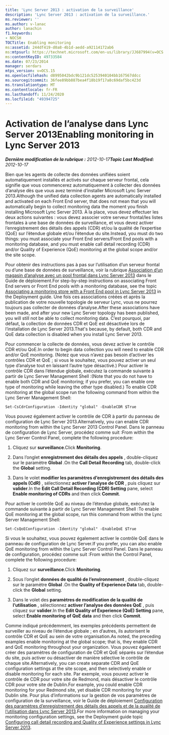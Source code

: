 ```yaml
---
title: 'Lync Server 2013 : activation de la surveillance'
description: 'Lync Server 2013 : activation de la surveillance.'
ms.reviewer: ''
ms.author: v-lanac
author: lanachin
f1.keywords:
- NOCSH
TOCTitle: Enabling monitoring
ms:assetid: 244df419-d0a8-4b1d-aedd-a92114172ab6
ms:mtpsurl: https://technet.microsoft.com/en-us/library/JJ687994(v=OCS.15)
ms:contentKeyID: 49733584
ms.date: 07/23/2014
manager: serdars
mtps_version: v=OCS.15
ms.openlocfilehash: d8995042bdc9b121dc5253940104bb167567ddcc
ms.sourcegitcommit: 36fee89bb887bea4f18b19f17a8c69daf5bc423d
ms.translationtype: MT
ms.contentlocale: fr-FR
ms.lasthandoff: 11/24/2020
ms.locfileid: "49394725"
---
```

# <a name="enabling-monitoring-in-lync-server-2013"></a><span data-ttu-id="f35f9-103">Activation de l’analyse dans Lync Server 2013</span><span class="sxs-lookup"><span data-stu-id="f35f9-103">Enabling monitoring in Lync Server 2013</span></span>

<div data-xmlns="http://www.w3.org/1999/xhtml">

<div class="topic" data-xmlns="http://www.w3.org/1999/xhtml" data-msxsl="urn:schemas-microsoft-com:xslt" data-cs="https://msdn.microsoft.com/">

<div data-asp="https://msdn2.microsoft.com/asp">



</div>

<div id="mainSection">

<div id="mainBody"><span data-ttu-id="f35f9-104">

<span> </span></span><span class="sxs-lookup"><span data-stu-id="f35f9-104">

<span> </span></span></span>

<span data-ttu-id="f35f9-105">_**Dernière modification de la rubrique :** 2012-10-17_</span><span class="sxs-lookup"><span data-stu-id="f35f9-105">_**Topic Last Modified:** 2012-10-17_</span></span>

<span data-ttu-id="f35f9-106">Bien que les agents de collecte des données unifiées soient automatiquement installés et activés sur chaque serveur frontal, cela signifie que vous commencerez automatiquement à collecter des données d’analyse dès que vous avez terminé d’installer Microsoft Lync Server 2013.</span><span class="sxs-lookup"><span data-stu-id="f35f9-106">Although the unified data collection agents are automatically installed and activated on each Front End server, that does not mean that you will automatically begin to collect monitoring data the moment you finish installing Microsoft Lync Server 2013.</span></span> <span data-ttu-id="f35f9-107">À la place, vous devez effectuer les deux actions suivantes : vous devez associer votre serveur frontal/les listes frontales à une base de données de surveillance, et vous devez activer l’enregistrement des détails des appels (CDR) et/ou la qualité de l’expertise (QoE) sur l’étendue globale et/ou l’étendue du site.</span><span class="sxs-lookup"><span data-stu-id="f35f9-107">Instead, you must do two things: you must associate your Front End servers/Front End pools with a monitoring database, and you must enable call detail recording (CDR) and/or Quality of Experience (QoE) monitoring at the global scope and/or the site scope.</span></span>

<span data-ttu-id="f35f9-108">Pour obtenir des instructions pas à pas sur l’utilisation d’un serveur frontal ou d’une base de données de surveillance, voir la rubrique [Association d’un magasin d’analyse avec un pool frontal dans Lync Server 2013](lync-server-2013-associating-a-monitoring-store-with-a-front-end-pool.md) dans le Guide de déploiement.</span><span class="sxs-lookup"><span data-stu-id="f35f9-108">For step-by-step instructions on associating Front End servers or Front End pools with a monitoring database, see the topic [Associating a monitoring store with a Front End pool in Lync Server 2013](lync-server-2013-associating-a-monitoring-store-with-a-front-end-pool.md) in the Deployment guide.</span></span> <span data-ttu-id="f35f9-109">Une fois ces associations créées et après la publication de votre nouvelle topologie de serveur Lync, vous ne pourrez toujours pas collecter de données d’analyse.</span><span class="sxs-lookup"><span data-stu-id="f35f9-109">After these associations have been made, and after your new Lync Server topology has been published, you will still not be able to collect monitoring data.</span></span> <span data-ttu-id="f35f9-110">C’est pourquoi, par défaut, la collection de données CDR et QoE est désactivée lors de l’installation de Lync Server 2013.</span><span class="sxs-lookup"><span data-stu-id="f35f9-110">That's because, by default, both CDR and QoE data collection is disabled when you install Lync Server 2013.</span></span>

<span data-ttu-id="f35f9-111">Pour commencer la collecte de données, vous devez activer le contrôle CDR et/ou QoE.</span><span class="sxs-lookup"><span data-stu-id="f35f9-111">In order to begin data collection you will need to enable CDR and/or QoE monitoring.</span></span> <span data-ttu-id="f35f9-112">(Notez que vous n’avez pas besoin d’activer les contrôles CDR et QoE ; si vous le souhaitez, vous pouvez activer un seul type d’analyse tout en laissant l’autre type désactivé.) Pour activer le contrôle CDR dans l’étendue globale, exécutez la commande suivante à partir de Lync Server Management Shell :</span><span class="sxs-lookup"><span data-stu-id="f35f9-112">(Note that you do not have to enable both CDR and QoE monitoring; if you prefer, you can enable one type of monitoring while leaving the other type disabled.) To enable CDR monitoring at the global scope run the following command from within the Lync Server Management Shell:</span></span>

    Set-CsCdrConfiguration -Identity "global" -EnableCDR $True

<span data-ttu-id="f35f9-113">Vous pouvez également activer le contrôle de CDR à partir du panneau de configuration de Lync Server 2013.</span><span class="sxs-lookup"><span data-stu-id="f35f9-113">Alternatively, you can enable CDR monitoring from within the Lync Server 2013 Control Panel.</span></span> <span data-ttu-id="f35f9-114">Dans le panneau de configuration de Lync Server, procédez comme suit :</span><span class="sxs-lookup"><span data-stu-id="f35f9-114">From within the Lync Server Control Panel, complete the following procedure:</span></span>

1.  <span data-ttu-id="f35f9-115">Cliquez sur **surveillance**.</span><span class="sxs-lookup"><span data-stu-id="f35f9-115">Click **Monitoring**.</span></span>

2.  <span data-ttu-id="f35f9-116">Dans l’onglet **enregistrement des détails des appels** , double-cliquez sur le paramètre **Global** .</span><span class="sxs-lookup"><span data-stu-id="f35f9-116">On the **Call Detail Recording** tab, double-click the **Global** setting.</span></span>

3.  <span data-ttu-id="f35f9-117">Dans le volet **modifier les paramètres d’enregistrement des détails des appels (CdR)** , sélectionnez **activer l’analyse de CDR** , puis cliquez sur **valider**.</span><span class="sxs-lookup"><span data-stu-id="f35f9-117">In the **Edit Call Detail Recording (CDR) Setting** pane, select **Enable monitoring of CDRs** and then click **Commit**.</span></span>

<span data-ttu-id="f35f9-118">Pour activer le contrôle QoE au niveau de l’étendue globale, exécutez la commande suivante à partir de Lync Server Management Shell :</span><span class="sxs-lookup"><span data-stu-id="f35f9-118">To enable QoE monitoring at the global scope, run this command from within the Lync Server Management Shell:</span></span>

    Set-CsQoEConfiguration -Identity "global" -EnableQoE $True

<span data-ttu-id="f35f9-119">Si vous le souhaitez, vous pouvez également activer le contrôle QoE dans le panneau de configuration de Lync Server.</span><span class="sxs-lookup"><span data-stu-id="f35f9-119">If you prefer, you can also enable QoE monitoring from within the Lync Server Control Panel.</span></span> <span data-ttu-id="f35f9-120">Dans le panneau de configuration, procédez comme suit :</span><span class="sxs-lookup"><span data-stu-id="f35f9-120">From within the Control Panel, complete the following procedure:</span></span>

1.  <span data-ttu-id="f35f9-121">Cliquez sur **surveillance**.</span><span class="sxs-lookup"><span data-stu-id="f35f9-121">Click **Monitoring**.</span></span>

2.  <span data-ttu-id="f35f9-122">Sous l’onglet **données de qualité de l’environnement** , double-cliquez sur le paramètre **Global** .</span><span class="sxs-lookup"><span data-stu-id="f35f9-122">On the **Quality of Experience Data** tab, double-click the **Global** setting.</span></span>

3.  <span data-ttu-id="f35f9-123">Dans le volet des **paramètres de modification de la qualité de l’utilisation** , sélectionnez **activer l’analyse des données QoE** , puis cliquez sur **valider**.</span><span class="sxs-lookup"><span data-stu-id="f35f9-123">In the **Edit Quality of Experience (QoE) Setting** pane, select **Enable monitoring of QoE data** and then click **Commit**.</span></span>

<span data-ttu-id="f35f9-124">Comme indiqué précédemment, les exemples précédents permettent de surveiller au niveau de l’étendue globale ; en d’autres, ils autorisent le contrôle CDR et QoE au sein de votre organisation.</span><span class="sxs-lookup"><span data-stu-id="f35f9-124">As noted, the preceding examples enable monitoring at the global scope; that is, they enable CDR and QoE monitoring throughout your organization.</span></span> <span data-ttu-id="f35f9-125">Vous pouvez également créer des paramètres de configuration de CDR et QoE séparés sur l’étendue du site, puis activer ou désactiver de manière sélective le contrôle de chaque site.</span><span class="sxs-lookup"><span data-stu-id="f35f9-125">Alternatively, you can create separate CDR and QoE configuration settings at the site scope, and then selectively enable or disable monitoring for each site.</span></span> <span data-ttu-id="f35f9-126">Par exemple, vous pouvez activer le contrôle de CDR pour votre site de Redmond, mais désactiver le contrôle CDR pour votre site de Dublin.</span><span class="sxs-lookup"><span data-stu-id="f35f9-126">For example, you could enable CDR monitoring for your Redmond site, yet disable CDR monitoring for your Dublin site.</span></span> <span data-ttu-id="f35f9-127">Pour plus d’informations sur la gestion de vos paramètres de configuration de la surveillance, voir le Guide de déploiement [Configuration des paramètres d’enregistrement des détails des appels et de la qualité de l’utilisation dans Lync Server 2013](lync-server-2013-configuring-call-detail-recording-and-quality-of-experience-settings.md).</span><span class="sxs-lookup"><span data-stu-id="f35f9-127">For more information on managing your monitoring configuration settings, see the Deployment guide topic [Configuring call detail recording and Quality of Experience settings in Lync Server 2013](lync-server-2013-configuring-call-detail-recording-and-quality-of-experience-settings.md).</span></span>

<span data-ttu-id="f35f9-128"></div>

<span> </span>

</div>

</div>

</span><span class="sxs-lookup"><span data-stu-id="f35f9-128"></div>

<span> </span>

</div>

</div>

</span></span></div>

